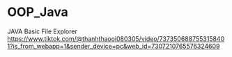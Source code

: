 # OOP_Java
JAVA Basic
File Explorer <br>
https://www.tiktok.com/@thanhthaooi080305/video/7373506887553158401?is_from_webapp=1&sender_device=pc&web_id=7307210765576324609 <br>
